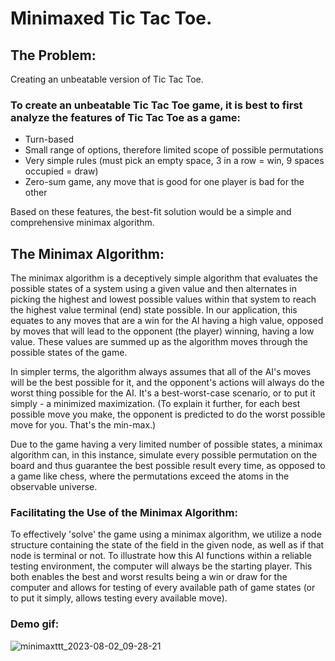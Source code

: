 # Minimaxed Tic Tac Toe.

## The Problem:
Creating an unbeatable version of Tic Tac Toe.


### To create an unbeatable Tic Tac Toe game, it is best to first analyze the features of Tic Tac Toe as a game:

* Turn-based
* Small range of options, therefore limited scope of possible permutations
* Very simple rules (must pick an empty space, 3 in a row = win, 9 spaces occupied = draw)
* Zero-sum game, any move that is good for one player is bad for the other

Based on these features, the best-fit solution would be a simple and comprehensive minimax algorithm.


## The Minimax Algorithm:
The minimax algorithm is a deceptively simple algorithm that evaluates the possible states of a system using a given value and then alternates in picking the highest and lowest possible values within that system to reach the highest value terminal (end) state possible. In our application, this equates to any moves that are a win for the AI having a high value, opposed by moves that will lead to the opponent (the player) winning, having a low value. These values are summed up as the algorithm moves through the possible states of the game.

In simpler terms, the algorithm always assumes that all of the AI's moves will be the best possible for it, and the opponent's actions will always do the worst thing possible for the AI. It's a best-worst-case scenario, or to put it simply - a minimized maximization. (To explain it further, for each best possible move you make, the opponent is predicted to do the worst possible move for you. That's the min-max.)

Due to the game having a very limited number of possible states, a minimax algorithm can, in this instance, simulate every possible permutation on the board and thus guarantee the best possible result every time, as opposed to a game like chess, where the permutations exceed the atoms in the observable universe.

### Facilitating the Use of the Minimax Algorithm:
To effectively 'solve' the game using a minimax algorithm, we utilize a node structure containing the state of the field in the given node, as well as if that node is terminal or not.
To illustrate how this AI functions within a reliable testing environment, the computer will always be the starting player. This both enables the best and worst results being a win or draw for the computer and allows for testing of every available path of game states (or to put it simply, allows testing every available move).



### Demo gif:
![minimaxttt_2023-08-02_09-28-21](https://github.com/forsbergsskola-se/201-algorithms-and-datastructures-Jlindhub/assets/112474995/33904e05-0f1f-4e29-acb3-0cf4b9e7d542)
